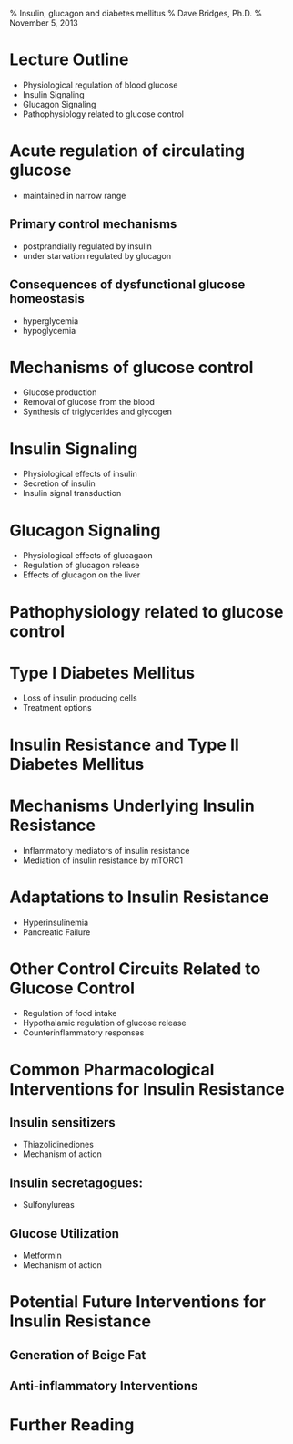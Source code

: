 % Insulin, glucagon and diabetes mellitus
% Dave Bridges, Ph.D.
% November 5, 2013

# Lecture Outline

* Physiological regulation of blood glucose
* Insulin Signaling
* Glucagon Signaling
* Pathophysiology related to glucose control

# Acute regulation of circulating glucose

* maintained in narrow range

## Primary control mechanisms
* postprandially regulated by insulin
* under starvation regulated by glucagon

## Consequences of dysfunctional glucose homeostasis
* hyperglycemia
* hypoglycemia

# Mechanisms of glucose control
* Glucose production
* Removal of glucose from the blood
* Synthesis of triglycerides and glycogen

# Insulin Signaling
* Physiological effects of insulin 
* Secretion of insulin
* Insulin signal transduction

# Glucagon Signaling
* Physiological effects of glucagaon
* Regulation of glucagon release
* Effects of glucagon on the liver

# Pathophysiology related to glucose control

# Type I Diabetes Mellitus
* Loss of insulin producing cells
* Treatment options

# Insulin Resistance and Type II Diabetes Mellitus

# Mechanisms Underlying Insulin Resistance
* Inflammatory mediators of insulin resistance
* Mediation of insulin resistance by mTORC1

# Adaptations to Insulin Resistance
* Hyperinsulinemia
* Pancreatic Failure

# Other Control Circuits Related to Glucose Control
* Regulation of food intake
* Hypothalamic regulation of glucose release
* Counterinflammatory responses

# Common Pharmacological Interventions for Insulin Resistance

## Insulin sensitizers
* Thiazolidinediones
* Mechanism of action

## Insulin secretagogues: 
* Sulfonylureas

## Glucose Utilization
* Metformin
* Mechanism of action

# Potential Future Interventions for Insulin Resistance

## Generation of Beige Fat
## Anti-inflammatory Interventions

# Further Reading